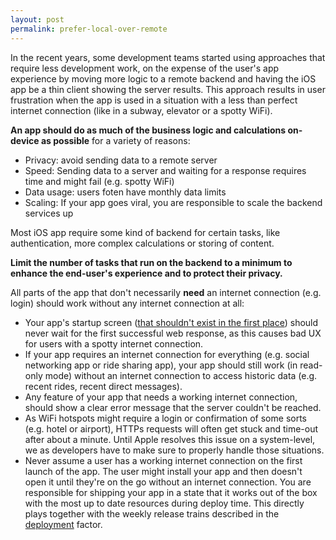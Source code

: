 ```yaml
---
layout: post
permalink: prefer-local-over-remote
---
```


In the recent years, some development teams started using approaches that require less development work, on the expense of the user's app experience by moving more logic to a remote backend and having the iOS app be a thin client showing the server results. This approach results in user frustration when the app is used in a situation with a less than perfect internet connection (like in a subway, elevator or a spotty WiFi).

**An app should do as much of the business logic and calculations on-device as possible** for a variety of reasons:

- Privacy: avoid sending data to a remote server
- Speed: Sending data to a server and waiting for a response requires time and might fail (e.g. spotty WiFi)
- Data usage: users foten have monthly data limits
- Scaling: If your app goes viral, you are responsible to scale the backend services up

Most iOS app require some kind of backend for certain tasks, like authentication, more complex calculations or storing of content.

**Limit the number of tasks that run on the backend to a minimum to enhance the end-user's experience and to protect their privacy.**

All parts of the app that don't necessarily **need** an internet connection (e.g. login) should work without any internet connection at all:

- Your app's startup screen ([that shouldn't exist in the first place](https://developer.apple.com/ios/human-interface-guidelines/icons-and-images/launch-screen/)) should never wait for the first successful web response, as this causes bad UX for users with a spotty internet connection.
- If your app requires an internet connection for everything (e.g. social networking app or ride sharing app), your app should still work (in read-only mode) without an internet connection to access historic data (e.g. recent rides, recent direct messages).
- Any feature of your app that needs a working internet connection, should show a clear error message that the server couldn't be reached.
- As WiFi hotspots might require a login or confirmation of some sorts (e.g. hotel or airport), HTTPs requests will often get stuck and time-out after about a minute. Until Apple resolves this issue on a system-level, we as developers have to make sure to properly handle those situations.
- Never assume a user has a working internet connection on the first launch of the app. The user might install your app and then doesn't open it until they're on the go without an internet connection. You are responsible for shipping your app in a state that it works out of the box with the most up to date resources during deploy time. This directly plays together with the weekly release trains described in the [deployment](/deployment) factor.
